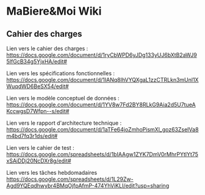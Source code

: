 # MaBiere&Moi Wiki

## Cahier des charges

Lien vers le cahier des charges :
https://docs.google.com/document/d/1ryCbWPD6yJDg133yUJ6bXtB2aWJ95IfGcB34g5YjxHA/edit#

Lien vers les spécifications fonctionnelles :
https://docs.google.com/document/d/1IANq8IhVYQXgaL1zzCTRLkn3mUnl1XWuqdWD6BeSX54/edit#

Lien vers le modèle conceptuel de données :
https://docs.google.com/document/d/1YV8w7Fd2BY8RLkG9Aia2d5U7tueAKccwgsD7Wfpn--s/edit#

Lien vers le rapport d'architecture technique :
https://docs.google.com/document/d/1aTFe64joZmhoPismXl_goz63ZseIVa8m4bd7fq3r1ds/edit#

Lien vers le cahier de test :
https://docs.google.com/spreadsheets/d/1bIAAgw1ZYK7DmV0rMhrPYtlYt75xSAiDDj20NcDXr8g/edit#

Lien vers les tâches hebdomadaires
https://docs.google.com/spreadsheets/d/1L29Zw-Agd9YQEqdhwybr4BMqOjfpAfmP-474YhViKLI/edit?usp=sharing
